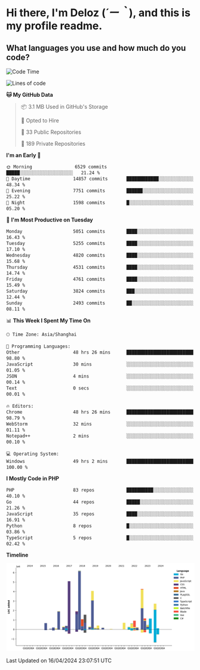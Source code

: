 # **Hi there, I'm Deloz (*´ー｀*), and this is my profile readme.**

## **What languages you use and how much do you code?**

<!--START_SECTION:waka-->
![Code Time](http://img.shields.io/badge/Code%20Time-3%2C774%20hrs%2037%20mins-blue)

![Lines of code](https://img.shields.io/badge/From%20Hello%20World%20I%27ve%20Written-36.9%20million%20lines%20of%20code-blue)

**🐱 My GitHub Data** 

> 📦 3.1 MB Used in GitHub's Storage 
 > 
> 💼 Opted to Hire
 > 
> 📜 33 Public Repositories 
 > 
> 🔑 189 Private Repositories 
 > 
**I'm an Early 🐤** 

```text
🌞 Morning                6529 commits        █████░░░░░░░░░░░░░░░░░░░░   21.24 % 
🌆 Daytime                14857 commits       ████████████░░░░░░░░░░░░░   48.34 % 
🌃 Evening                7751 commits        ██████░░░░░░░░░░░░░░░░░░░   25.22 % 
🌙 Night                  1598 commits        █░░░░░░░░░░░░░░░░░░░░░░░░   05.20 % 
```
📅 **I'm Most Productive on Tuesday** 

```text
Monday                   5051 commits        ████░░░░░░░░░░░░░░░░░░░░░   16.43 % 
Tuesday                  5255 commits        ████░░░░░░░░░░░░░░░░░░░░░   17.10 % 
Wednesday                4820 commits        ████░░░░░░░░░░░░░░░░░░░░░   15.68 % 
Thursday                 4531 commits        ████░░░░░░░░░░░░░░░░░░░░░   14.74 % 
Friday                   4761 commits        ████░░░░░░░░░░░░░░░░░░░░░   15.49 % 
Saturday                 3824 commits        ███░░░░░░░░░░░░░░░░░░░░░░   12.44 % 
Sunday                   2493 commits        ██░░░░░░░░░░░░░░░░░░░░░░░   08.11 % 
```


📊 **This Week I Spent My Time On** 

```text
🕑︎ Time Zone: Asia/Shanghai

💬 Programming Languages: 
Other                    48 hrs 26 mins      █████████████████████████   98.80 % 
JavaScript               30 mins             ░░░░░░░░░░░░░░░░░░░░░░░░░   01.05 % 
JSON                     4 mins              ░░░░░░░░░░░░░░░░░░░░░░░░░   00.14 % 
Text                     0 secs              ░░░░░░░░░░░░░░░░░░░░░░░░░   00.01 % 

🔥 Editors: 
Chrome                   48 hrs 26 mins      █████████████████████████   98.79 % 
WebStorm                 32 mins             ░░░░░░░░░░░░░░░░░░░░░░░░░   01.11 % 
Notepad++                2 mins              ░░░░░░░░░░░░░░░░░░░░░░░░░   00.10 % 

💻 Operating System: 
Windows                  49 hrs 2 mins       █████████████████████████   100.00 % 
```

**I Mostly Code in PHP** 

```text
PHP                      83 repos            ██████████░░░░░░░░░░░░░░░   40.10 % 
Go                       44 repos            █████░░░░░░░░░░░░░░░░░░░░   21.26 % 
JavaScript               35 repos            ████░░░░░░░░░░░░░░░░░░░░░   16.91 % 
Python                   8 repos             █░░░░░░░░░░░░░░░░░░░░░░░░   03.86 % 
TypeScript               5 repos             █░░░░░░░░░░░░░░░░░░░░░░░░   02.42 % 
```



**Timeline**

![Lines of Code chart](https://raw.githubusercontent.com/deloz/deloz/main/assets/bar_graph.png)


 Last Updated on 16/04/2024 23:07:51 UTC
<!--END_SECTION:waka-->
